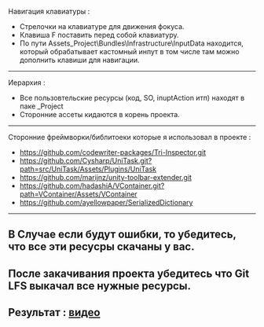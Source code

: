 Навигация клавиатуры :
 - Стрелочки на клавиатуре для движения фокуса.
 - Клавиша F поставить перед собой клавиатуру.
 - По пути Assets\_Project\Bundles\Infrastructure\InputData находится, который обрабатывает кастомный инпут в том числе там можно дополнить клавиши для навигации.
 -------------------------------------------------------------------------------------
Иерархия :
 - Все пользовтельские ресурсы (код, SO, inuptAction итп) находят в паке _Project
 - Сторонние ассеты кидаются в корень проекта.
-------------------------------------------------------------------------------------
Сторонние фреймворки/библитоеки которые я использовал в проекте :
 - https://github.com/codewriter-packages/Tri-Inspector.git
 - https://github.com/Cysharp/UniTask.git?path=src/UniTask/Assets/Plugins/UniTask
 - https://github.com/marijnz/unity-toolbar-extender.git
 - https://github.com/hadashiA/VContainer.git?path=VContainer/Assets/VContainer
 - https://github.com/ayellowpaper/SerializedDictionary
 -------------------------------------------------------------------------------------
 В Случае если будут ошибки, то убедитесь, что все эти ресусры скачаны у вас.
-------------------------------------------------------------------------------------
После закачивания проекта убедитесь что Git LFS выкачал все нужные ресурсы.
-------------------------------------------------------------------------------------
Результат : [видео](https://drive.google.com/file/d/1uDjTDCzkz0fCLz0tFVMMfpyE3VpBvqXs/view?usp=sharing)
-------------------------------------------------------------------------------------

